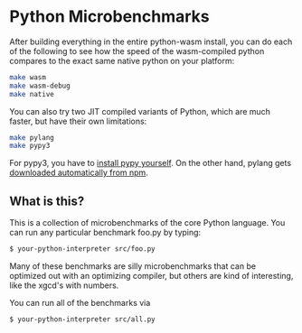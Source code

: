 # Python Microbenchmarks

After building everything in the entire python\-wasm install, you can do each of the following to see how the speed of the wasm\-compiled python compares to the exact same native python on your platform:

```sh
make wasm
make wasm-debug
make native
```

You can also try two JIT compiled variants of Python, which are much faster, but have their own limitations:

```sh
make pylang
make pypy3
```

For pypy3, you have to [install pypy yourself](https://www.pypy.org/download.html).  On the other hand, pylang gets [downloaded automatically from npm](https://www.npmjs.com/package/pylang).

## What is this?

This is a collection of microbenchmarks of the core Python language. 
You can run any particular benchmark foo.py by typing:

```sh
$ your-python-interpreter src/foo.py
```

Many of these benchmarks are silly microbenchmarks that can be optimized
out with an optimizing compiler, but others are kind of interesting, like
the xgcd's with numbers.

You can run all of the benchmarks via

```sh
$ your-python-interpreter src/all.py
```

